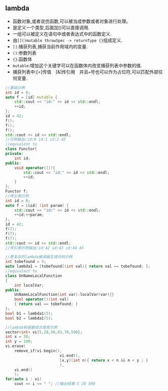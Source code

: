 ## lambda
- 函数对象,或者说仿函数,可以被当成参数或者对象进行处理。
- 是定义一个类型,后面加()可以直接调用.
- 一组可以被定义在语句中或者表达式中的函数定义.
- 由`[]()mutable throwSpec -> returnType {}`组成定义.
- `[]`:捕获列表,捕获当前作用域内的变量.
- `()`:参数列表　
- `{}`:函数体　
- `mutable`:增加这个关键字可以在函数体内改变捕获列表中参数的值.
- 捕获列表中:[=]传值　[&]传引用　并且`=`号也可以作为占位符,可以匹配外部任何变量.
```cpp
//基础示例
int id = 0;
auto f = [id] mutable {
    std::cout << "id:" << id << std::endl;
    ++id;
};
id = 42;
f();
f();
f();
std::cout << id << std::endl;
//示例输出:id:0 id:1 id:2 42
//equvalent to
class Functor{
private:
    int id;
public:
    void operator()(){
        std::cout << "id:" << id << std::endl;
        ++id;
    }
};
Functor f;
//传引用示例
int id = 0;
auto f = [&id] (int param) {
    std::cout << "id:" << id << std::endl;
    ++id;++param;
};
id = 42;
f(7);
f(7);
f(7);
std::cout << id << std::endl;
//传引用示例输出:id:42 id:43 id:44 45
```
```cpp
//更复杂的lambda编译器生成代码示例
int tobefound = 5;
auto lambda1 = [tobefound](int val){ return val == tobefound; };
//equvalent to
class UnNameLocalFunction
{
    int localVar;
public:
    UnNameLocalFunction(int var):localVar(var){}
    bool operator()(int val)
    { return val == tobefound; }
};
bool b1 = lambda1(5);
bool b2 = lambda1(5);
```
```cpp
//lambda和容器结合使用示例
vector<int> vi{5,28,50,83,70,590};
int x = 30;
int y = 100;
vi.erase( 
    remove_if(vi.begin(),
                        vi.end(),
                        [x,y](int n){ return x < n && n < y ; }
                        ),
    vi.end()
    );
for(auto i : vi)
    cout << i << " "; //输出结果:5 28 590
```